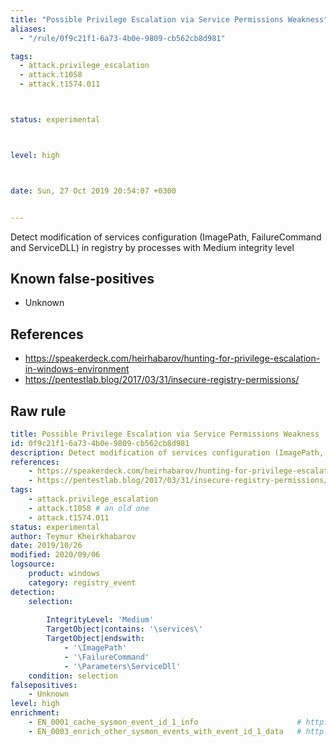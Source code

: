 ```yaml
---
title: "Possible Privilege Escalation via Service Permissions Weakness"
aliases:
  - "/rule/0f9c21f1-6a73-4b0e-9809-cb562cb8d981"

tags:
  - attack.privilege_escalation
  - attack.t1058
  - attack.t1574.011



status: experimental



level: high



date: Sun, 27 Oct 2019 20:54:07 +0300


---
```


Detect modification of services configuration (ImagePath, FailureCommand and ServiceDLL) in registry by processes with Medium integrity level

<!--more-->


## Known false-positives

* Unknown



## References

* https://speakerdeck.com/heirhabarov/hunting-for-privilege-escalation-in-windows-environment
* https://pentestlab.blog/2017/03/31/insecure-registry-permissions/


## Raw rule
```yaml
title: Possible Privilege Escalation via Service Permissions Weakness
id: 0f9c21f1-6a73-4b0e-9809-cb562cb8d981
description: Detect modification of services configuration (ImagePath, FailureCommand and ServiceDLL) in registry by processes with Medium integrity level
references:
    - https://speakerdeck.com/heirhabarov/hunting-for-privilege-escalation-in-windows-environment
    - https://pentestlab.blog/2017/03/31/insecure-registry-permissions/
tags:
    - attack.privilege_escalation
    - attack.t1058 # an old one
    - attack.t1574.011
status: experimental
author: Teymur Kheirkhabarov
date: 2019/10/26
modified: 2020/09/06
logsource:
    product: windows
    category: registry_event
detection:
    selection:
        
        IntegrityLevel: 'Medium'
        TargetObject|contains: '\services\'
        TargetObject|endswith:
            - '\ImagePath'
            - '\FailureCommand'
            - '\Parameters\ServiceDll'
    condition: selection
falsepositives:
    - Unknown
level: high
enrichment:
    - EN_0001_cache_sysmon_event_id_1_info                      # http://bit.ly/314zc6x
    - EN_0003_enrich_other_sysmon_events_with_event_id_1_data   # http://bit.ly/2ojW7fw

```
